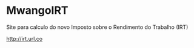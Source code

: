 # MwangoIRT



Site para calculo do novo Imposto sobre o Rendimento do Trabalho (IRT)

http://irt.url.co
